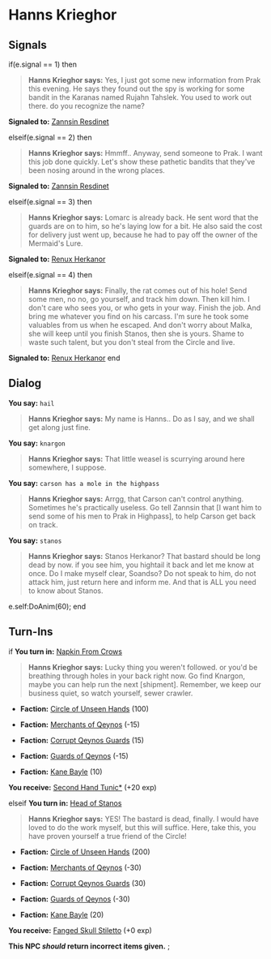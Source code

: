 # Hanns Krieghor
## Signals

if(e.signal == 1) then


>**Hanns Krieghor says:** Yes, I just got some new information from Prak this evening. He says they found out the spy is working for some bandit in the Karanas named Rujahn Tahslek. You used to work out there. do you recognize the name?


**Signaled to:**  [Zannsin Resdinet](/npc/2085)

elseif(e.signal == 2) then


>**Hanns Krieghor says:** Hmmff.. Anyway, send someone to Prak. I want this job done quickly. Let's show these pathetic bandits that they've been nosing around in the wrong places.


**Signaled to:**  [Zannsin Resdinet](/npc/2085)

elseif(e.signal == 3) then


>**Hanns Krieghor says:** Lomarc is already back. He sent word that the guards are on to him, so he's laying low for a bit. He also said the cost for delivery just went up, because he had to pay off the owner of the Mermaid's Lure.


**Signaled to:**  [Renux Herkanor](/npc/2033)

elseif(e.signal == 4) then


>**Hanns Krieghor says:** Finally, the rat comes out of his hole! Send some men, no no, go yourself, and track him down. Then kill him. I don't care who sees you, or who gets in your way. Finish the job. And bring me whatever you find on his carcass. I'm sure he took some valuables from us when he escaped. And don't worry about Malka, she will keep until you finish Stanos, then she is yours. Shame to waste such talent, but you don't steal from the Circle and live.


**Signaled to:**  [Renux Herkanor](/npc/2033)
end

## Dialog

**You say:** `hail`



>**Hanns Krieghor says:** My name is Hanns..  Do as I say, and we shall get along just fine.

**You say:** `knargon`



>**Hanns Krieghor says:** That little weasel is scurrying around here somewhere, I suppose.

**You say:** `carson has a mole in the highpass`



>**Hanns Krieghor says:** Arrgg, that Carson can't control anything. Sometimes he's practically useless. Go tell Zannsin that [I want him to send some of his men to Prak in Highpass], to help Carson get back on track.

**You say:** `stanos`



>**Hanns Krieghor says:** Stanos Herkanor? <he roars in frustration> That bastard should be long dead by now. if you see him, you hightail it back and let me know at once. Do I make myself clear, Soandso? Do not speak to him, do not attack him, just return here and inform me. And that is ALL you need to know about Stanos.


e.self:DoAnim(60); 
end

## Turn-Ins




if **You turn in:** [Napkin From Crows](/item/18708)


>**Hanns Krieghor says:** Lucky thing you weren't followed. or you'd be breathing through holes in your back right now. Go find Knargon, maybe you can help run the next [shipment]. Remember, we keep our business quiet, so watch yourself, sewer crawler.


* __Faction:__ [Circle of Unseen Hands](/faction/223) (100)


* __Faction:__ [Merchants of Qeynos](/faction/291) (-15)


* __Faction:__ [Corrupt Qeynos Guards](/faction/230) (15)


* __Faction:__ [Guards of Qeynos](/faction/262) (-15)


* __Faction:__ [Kane Bayle](/faction/273) (10)


 **You receive:**  [Second Hand Tunic*](/item/13501) (+20 exp)

elseif **You turn in:** [Head of Stanos](/item/28058)


>**Hanns Krieghor says:** YES! The bastard is dead, finally. I would have loved to do the work myself, but this will suffice. Here, take this, you have proven yourself a true friend of the Circle!





* __Faction:__ [Circle of Unseen Hands](/faction/223) (200)


* __Faction:__ [Merchants of Qeynos](/faction/291) (-30)


* __Faction:__ [Corrupt Qeynos Guards](/faction/230) (30)


* __Faction:__ [Guards of Qeynos](/faction/262) (-30)


* __Faction:__ [Kane Bayle](/faction/273) (20)


 **You receive:**  [Fanged Skull Stiletto](/item/7501) (+0 exp)

**This NPC *should* return incorrect items given.**
;

